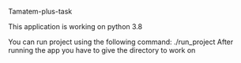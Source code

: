Tamatem-plus-task

This application is working on python 3.8

You can run project using the following command: ./run_project
After running the app you have to give the directory to work on
